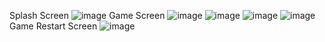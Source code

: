 Splash Screen
![image](https://user-images.githubusercontent.com/72438431/188610062-1a4ff080-dd97-47e8-98af-88ad5c00be76.png)
Game Screen
![image](https://user-images.githubusercontent.com/72438431/188610273-4d9fc8ae-a1c9-402c-8f44-150848078cfd.png)
![image](https://user-images.githubusercontent.com/72438431/188610681-b7020fdf-ee1f-4d34-b8ea-cf3b869a4188.png)
![image](https://user-images.githubusercontent.com/72438431/188610711-99d9b4d9-ab30-4398-9380-3ac9fbb3774e.png)
![image](https://user-images.githubusercontent.com/72438431/188610772-86ecb60e-ae21-41bf-9506-8c4020bec6d8.png)
Game Restart Screen
![image](https://user-images.githubusercontent.com/72438431/188610852-f69ba4d4-eef3-4871-9b1e-7c945468d657.png)
